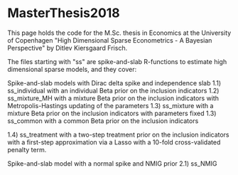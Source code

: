 # MasterThesis2018

This page holds the code for the M.Sc. thesis in Economics at the University of Copenhagen "High Dimensional Sparse 
Econometrics - A Bayesian Perspective" by Ditlev Kiersgaard Frisch.

The files starting with "ss" are spike-and-slab R-functions to estimate high dimensional sparse models, and they cover:

Spike-and-slab models with Dirac delta spike and independence slab
  1.1) ss_individual with an individual Beta prior on the inclusion indicators
  1.2) ss_mixture_MH with a mixture Beta prior on the inclusion indicators with Metropolis-Hastings updating of the parameters
  1.3) ss_mixture with a mixture Beta prior on the inclusion indicators with parameters fixed
  1.3) ss_common with a common Beta prior on the inclusion indicators
  
  1.4) ss_treatment with a two-step treatment prior on the inclusion indicators with a first-step approximation via a Lasso          with a 10-fold cross-validated penalty term.
  
Spike-and-slab model with a normal spike and NMIG prior
  2.1) ss_NMIG

       

